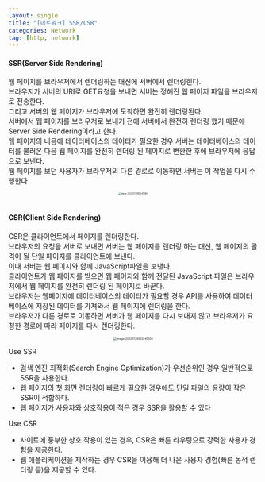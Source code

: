 ```yaml
---
layout: single
title: "[네트워크] SSR/CSR"
categories: Network
tag: [http, network]
---
```


#### **SSR(Server Side Rendering)**

웹 페이지를 브라우저에서 렌더링하는 대신에 서버에서 렌더링힌다.  
브라우저가 서버의 URI로 GET요청을 보내면 서버는 정해진 웹 페이지 파일을 브라우저로 전송한다.  
그리고 서버의 웹 페이지가 브라우저에 도착하면 완전히 렌더링된다.  
서버에서 웹 페이지를 브라우저로 보내기 전에 서버에서 완전히 렌더링 했기 때문에 Server Side Rendering이라고 한다.  
웹 페이지의 내용에 데이터베이스의 데이터가 필요한 경우 서버는 데이터베이스의 데이터를 불러온 다음 웹 페이지를 완전히 렌더링 된 페이지로 변환한 후에 브라우저에 응답으로 보낸다.  
웹 페이지를 보던 사용자가 브라우저의 다른 경로로 이동하면 서버는 이 작업을 다시 수행한다.

<center>

<img src="../../images/2022-07-29-network_second/image-20220729002411964.png" alt="image-20220729002411964" style="zoom: 30%;" />

</center><br>

#### **CSR(Client Side Rendering)**

CSR은 클라이언트에서 페이지를 렌더링한다.  
브라우저의 요청을 서버로 보내면 서버는 웹 페이지를 렌더링 하는 대신, 웹 페이지의 골격이 될 단일 페이지를 클라이언트에 보낸다.  
이때 서버는 웹 페이지와 함께 JavaScript파일을 보낸다.  
클라이언트가 웹 페이지를 받으면 웹 페이지와 함께 전달된 JavaScript 파일은 브라우저에서 웹 페이지를 완전히 렌더링 된 페이지로 바꾼다.  
브라우저는 웹페이지에 데이터베이스의 데이터가 필요할 경우 API를 사용하여 데이터 베이스에 저장된 데이터를 가져와서 웹 페이지에 렌더링을 한다.  
브라우저가 다른 경로로 이동하면 서버가 웹 페이지를 다시 보내지 않고 브라우저가 요청한 경로에 따라 페이지를 다시 렌더링한다.

<center>

<img src="../../images/2022-07-29-network_second/image-20220729002845500.png" alt="image-20220729002845500" style="zoom:38%;" />

</center>

Use SSR

- 검색 엔진 최적화(Search Engine Optimization)가 우선순위인 경우 일반적으로 SSR을 사용한다.
- 웹 페이지의 첫 화면 렌더링이 빠르게 필요한 경우에도 단일 파일의 용량이 작은 SSR이 적합하다.
- 웹 페이지가 사용자와 상호작용이 적은 경우 SSR을 활용할 수 있다

Use CSR

- 사이트에 풍부한 상호 작용이 있는 경우, CSR은 빠른 라우팅으로 강력한 사용자 경험을 제공한다.
- 웹 애플리케이션을 제작하는 경우 CSR을 이용해 더 나은 사용자 경험(빠른 동적 렌더링 등)을 제공할 수 있다.